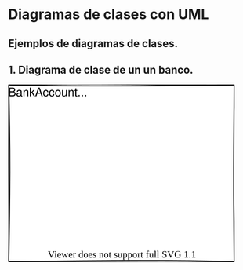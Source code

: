 # Diagramas de clases con UML

## Ejemplos de diagramas de clases.

## 1. Diagrama de clase de un un banco.

![](Diagramas/Diagrama1.drawio.svg)